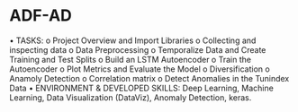 # ADF-AD
• TASKS:
o Project Overview and Import Libraries
o Collecting and inspecting data
o Data Preprocessing
o Temporalize Data and Create Training and Test Splits
o Build an LSTM Autoencoder
o Train the Autoencoder
o Plot Metrics and Evaluate the Model
o Diversification
o Anamoly Detection
o Correlation matrix
o Detect Anomalies in the Tunindex Data
• ENVIRONMENT & DEVELOPED SKILLS: Deep Learning, Machine Learning, Data Visualization
(DataViz), Anomaly Detection, keras.
